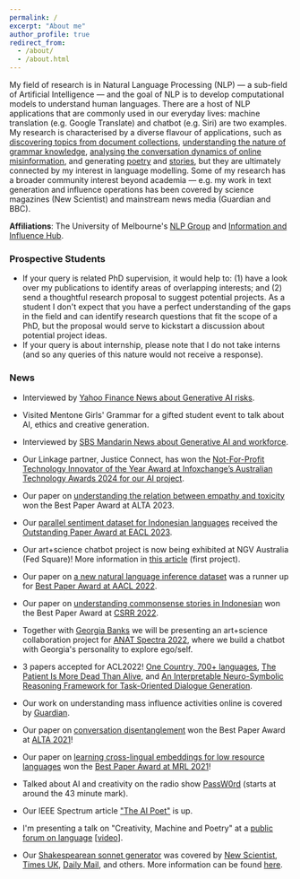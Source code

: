 ```yaml
---
permalink: /
excerpt: "About me"
author_profile: true
redirect_from: 
  - /about/
  - /about.html
---
```


My field of research is in Natural Language Processing (NLP) &mdash; a sub-field of Artificial Intelligence &mdash; and the goal of NLP is to develop computational models to understand human languages. There are a host of NLP applications that are commonly used in our everyday lives: machine translation (e.g. Google Translate) and chatbot (e.g. Siri) are two examples. My research is characterised by a diverse flavour of applications, such as [discovering topics from document collections](https://aclanthology.org/E14-1056.pdf), [understanding the nature of grammar knowledge](https://github.com/jhlau/jhlau.github.io/raw/master/files/2017-cogsci-grammaticality.pdf), [analysing the conversation dynamics of online misinformation](https://aclanthology.org/2022.naacl-main.364.pdf), and generating [poetry](https://aclanthology.org/P18-1181.pdf) and [stories](https://aclanthology.org/2023.inlg-main.23.pdf), but they are ultimately connected by my interest in language modelling. Some of my research has a broader community interest beyond academia &mdash; e.g. my work in text generation and influence operations has been covered by science magazines (New Scientist) and mainstream news media (Guardian and BBC).

**Affiliations**: The University of Melbourne's [NLP Group](https://cis.unimelb.edu.au/research/artificial-intelligence/Natural-Language-Processing) and [Information and Influence Hub](https://eng.unimelb.edu.au/industry/defence/capabilities/information-and-influence). 

### Prospective Students

- If your query is related PhD supervision, it would help to: (1) have a look over my publications to identify areas of overlapping interests; and (2) send a thoughtful research proposal to suggest potential projects. As a student I don't expect that you have a perfect understanding of the gaps in the field and can identify research questions that fit the scope of a PhD, but the proposal would serve to kickstart a discussion about potential project ideas.
- If your query is about internship, please note that I do not take interns (and so any queries of this nature would not receive a response).

### News

- Interviewed by [Yahoo Finance News about Generative AI risks](https://au.finance.yahoo.com/news/insidious-risk-uncovered-in-australian-workers-big-experiment-with-ai-really-scary-043417398.html).

- Visited Mentone Girls' Grammar for a gifted student event to talk about AI, ethics and creative generation.

- Interviewed by [SBS Mandarin News about Generative AI and workforce](https://www.youtube.com/watch?v=BXPeDFKZ3Yg#t=21m24s).

- Our Linkage partner, Justice Connect, has won the [Not-For-Profit Technology Innovator of the Year Award at Infoxchange’s Australian Technology Awards 2024 for our AI project](https://www.communitydirectors.com.au/articles/sector-shines-in-technology-awards#:~:text=The%20Not%2Dfor%2Dprofit%20Technology,them%20to%20the%20right%20support.).

- Our paper on [understanding the relation between empathy and toxicity](https://alta2023.alta.asn.au/files/27.pdf) won the Best Paper Award at ALTA 2023.

- Our [parallel sentiment dataset for Indonesian languages](https://aclanthology.org/2023.eacl-main.57/) received the [Outstanding Paper Award at EACL 2023](https://2023.eacl.org/program/best-paper/).

- Our art+science chatbot project is now being exhibited at NGV Australia (Fed Square)! More information in [this article](https://www.smh.com.au/culture/art-and-design/the-now-factor-10-things-not-to-miss-at-ngv-s-latest-blockbuster-20230310-p5cr6p.html) (first project).

- Our paper on [a new natural language inference dataset](https://arxiv.org/abs/2210.03256) was a runner up for [Best Paper Award at AACL 2022](https://www.aacl2022.org/Blog/Best-paper-awards).

- Our paper on [understanding commonsense stories in Indonesian](https://openreview.net/forum?id=zPFbyqOX8Cx) won the Best Paper Award at [CSRR 2022](https://csrr-workshop.github.io/).

- Together with [Georgia Banks](https://www.georgiabanks.info/) we will be presenting an art+science collaboration project for [ANAT Spectra 2022](https://events.humanitix.com/spectravision), where we build a chatbot with Georgia's personality to explore ego/self.

- 3 papers accepted for ACL2022! [One Country, 700+ languages](https://openreview.net/forum?id=zZOyzUCFFt), [The Patient Is More Dead Than Alive](https://openreview.net/forum?id=YDwkCkgFFFn), and [An Interpretable Neuro-Symbolic Reasoning Framework for Task-Oriented Dialogue Generation](https://arxiv.org/abs/2203.05843).

- Our work on understanding mass influence activities online is covered by [Guardian](https://www.theguardian.com/australia-news/2021/dec/10/cyberwarfare-report-australias-democracy-faces-existential-threat-from-mass-influence-of-foreign-powers-and-social-media).

- Our paper on [conversation disentanglement](https://alta2021.alta.asn.au/files/ALTA2021-proceedings-draft.pdf#page=11) won the Best Paper Award at [ALTA 2021](https://alta2021.alta.asn.au/)!

- Our paper on [learning cross-lingual embeddings for low resource languages](https://aclanthology.org/2021.mrl-1.2.pdf) won the [Best Paper Award at MRL 2021](https://sites.google.com/view/mrl-2021/best-papers)!
- Talked about AI and creativity on the radio show [PassW0rd](https://www.mixcloud.com/FI_PassW0rd/passw0rd-creativity-and-ai/) (starts at around the 43 minute mark).
- Our IEEE Spectrum article ["The AI Poet"](https://spectrum.ieee.org/artificial-intelligence/machine-learning/this-ai-poet-mastered-rhythm-rhyme-and-natural-language-to-write-like-shakespeare) 
is up.
- I'm presenting a talk on "Creativity, Machine and Poetry" at a [public forum on language](https://art-museum.unimelb.edu.au/events/language/) [[video](https://www.youtube.com/watch?v=cHUIFKhPPyo)].
- Our [Shakespearean sonnet generator](https://www.aclweb.org/anthology/P18-1181) was covered by [New Scientist](https://www.newscientist.com/article/2175301-ai-creates-shakespearean-sonnets-and-theyre-actually-quite-good/), [Times UK](https://www.thetimes.co.uk/article/computers-produce-poetry-by-the-meter-vk80077zl), [Daily Mail](http://www.dailymail.co.uk/sciencetech/article-6000619/Can-spot-real-Shakespeare-sonnet-AI-learns-write-poetry.html), and others. More information can be found [here](https://github.com/jhlau/deepspeare#media-coverage).



